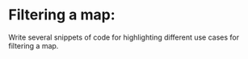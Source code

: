 # Filtering a map:
Write several snippets of code for highlighting different use cases for filtering a map.